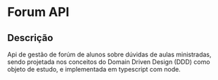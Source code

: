 # Forum API

## Descrição

Api de gestão de forúm de alunos sobre dúvidas de aulas ministradas, sendo projetada nos conceitos do Domain Driven Design (DDD) como objeto de estudo, e implementada em typescript com node.
